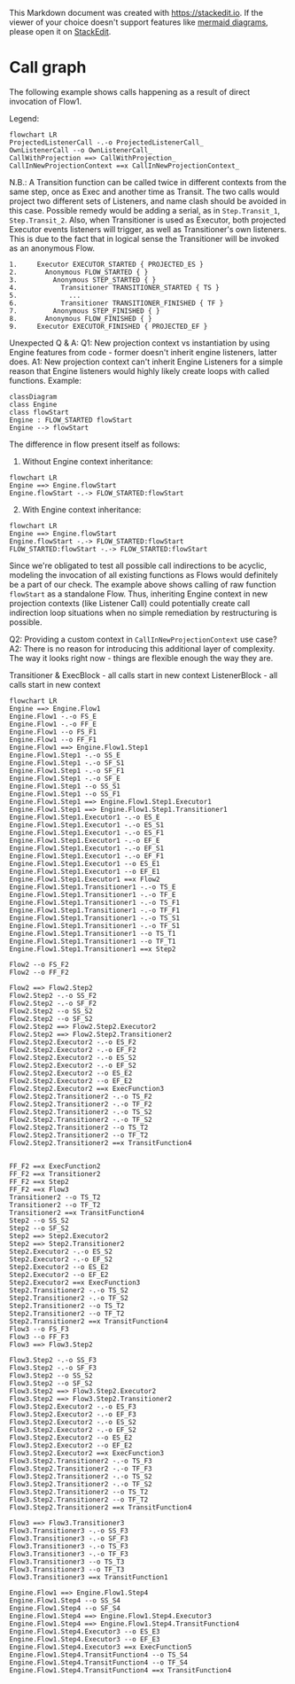 This Markdown document was created with https://stackedit.io. If the viewer of your choice doesn't support features like [mermaid diagrams](https://mermaid-js.github.io/mermaid/#/), please open it on [StackEdit](https://stackedit.io).
# Call graph
The following example shows calls happening as a result of direct invocation of Flow1.

Legend:
```mermaid
flowchart LR
ProjectedListenerCall -.-o ProjectedListenerCall_
OwnListenerCall --o OwnListenerCall_
CallWithProjection ==> CallWithProjection_
CallInNewProjectionContext ==x CallInNewProjectionContext_
```
N.B.: A Transition function can be called twice in different contexts from the same step, once as Exec and another time as Transit. The two calls would project two different sets of Listeners, and name clash should be avoided in this case.
Possible remedy would be adding a serial, as in `Step.Transit_1`, `Step.Transit_2`.
Also, when Transitioner is used as Executor, both projected Executor events listeners will trigger, as well as Transitioner's own listeners. This is due to the fact that in logical sense the Transitioner will be invoked as an anonymous Flow. 
```
1.     Executor EXECUTOR_STARTED { PROJECTED_ES }
2.       Anonymous FLOW_STARTED { }
3.         Anonymous STEP_STARTED { }
4.           Transitioner TRANSITIONER_STARTED { TS }
5.             ...
6.           Transitioner TRANSITIONER_FINISHED { TF }
7.         Anonymous STEP_FINISHED { }
8.       Anonymous FLOW_FINISHED { }
9.     Executor EXECUTOR_FINISHED { PROJECTED_EF }
```
 

Unexpected Q & A: 
Q1: New projection context vs instantiation by using Engine features from code - former doesn't inherit engine listeners, latter does.
A1: New projection context can't inherit Engine Listeners for a simple reason that Engine listeners would highly likely create loops with called functions.
Example:
```mermaid
classDiagram
class Engine
class flowStart
Engine : FLOW_STARTED flowStart
Engine --> flowStart
```
The difference in flow present itself as follows:
1) Without Engine context inheritance:
```mermaid
flowchart LR
Engine ==> Engine.flowStart
Engine.flowStart -.-> FLOW_STARTED:flowStart
```
2) With Engine context inheritance:
```mermaid
flowchart LR
Engine ==> Engine.flowStart
Engine.flowStart -.-> FLOW_STARTED:flowStart
FLOW_STARTED:flowStart -.-> FLOW_STARTED:flowStart
```
Since we're obligated to test all possible call indirections to be acyclic, modeling the invocation of all existing functions as Flows would definitely be a part of our check. The example above shows calling of raw function `flowStart` as a standalone Flow. Thus, inheriting Engine context in new projection contexts (like Listener Call) could potentially create call indirection loop situations when no simple remediation by restructuring is possible.

Q2: Providing a custom context in `CallInNewProjectionContext` use case? 
A2: There is no reason for introducing this additional layer of complexity. The way it looks right now - things are flexible enough the way they are. 

Transitioner & ExecBlock - all calls start in new context
ListenerBlock - all calls start in new context

```mermaid
flowchart LR
Engine ==> Engine.Flow1
Engine.Flow1 -.-o FS_E
Engine.Flow1 -.-o FF_E
Engine.Flow1 --o FS_F1
Engine.Flow1 --o FF_F1
Engine.Flow1 ==> Engine.Flow1.Step1
Engine.Flow1.Step1 -.-o SS_E
Engine.Flow1.Step1 -.-o SF_S1
Engine.Flow1.Step1 -.-o SF_F1
Engine.Flow1.Step1 -.-o SF_E
Engine.Flow1.Step1 --o SS_S1
Engine.Flow1.Step1 --o SS_F1
Engine.Flow1.Step1 ==> Engine.Flow1.Step1.Executor1
Engine.Flow1.Step1 ==> Engine.Flow1.Step1.Transitioner1
Engine.Flow1.Step1.Executor1 -.-o ES_E
Engine.Flow1.Step1.Executor1 -.-o ES_S1
Engine.Flow1.Step1.Executor1 -.-o ES_F1
Engine.Flow1.Step1.Executor1 -.-o EF_E
Engine.Flow1.Step1.Executor1 -.-o EF_S1
Engine.Flow1.Step1.Executor1 -.-o EF_F1
Engine.Flow1.Step1.Executor1 --o ES_E1
Engine.Flow1.Step1.Executor1 --o EF_E1
Engine.Flow1.Step1.Executor1 ==x Flow2
Engine.Flow1.Step1.Transitioner1 -.-o TS_E
Engine.Flow1.Step1.Transitioner1 -.-o TF_E
Engine.Flow1.Step1.Transitioner1 -.-o TS_F1
Engine.Flow1.Step1.Transitioner1 -.-o TF_F1
Engine.Flow1.Step1.Transitioner1 -.-o TS_S1
Engine.Flow1.Step1.Transitioner1 -.-o TF_S1
Engine.Flow1.Step1.Transitioner1 --o TS_T1
Engine.Flow1.Step1.Transitioner1 --o TF_T1
Engine.Flow1.Step1.Transitioner1 ==x Step2

Flow2 --o FS_F2
Flow2 --o FF_F2

Flow2 ==> Flow2.Step2
Flow2.Step2 -.-o SS_F2
Flow2.Step2 -.-o SF_F2
Flow2.Step2 --o SS_S2
Flow2.Step2 --o SF_S2
Flow2.Step2 ==> Flow2.Step2.Executor2
Flow2.Step2 ==> Flow2.Step2.Transitioner2
Flow2.Step2.Executor2 -.-o ES_F2
Flow2.Step2.Executor2 -.-o EF_F2
Flow2.Step2.Executor2 -.-o ES_S2
Flow2.Step2.Executor2 -.-o EF_S2
Flow2.Step2.Executor2 --o ES_E2
Flow2.Step2.Executor2 --o EF_E2
Flow2.Step2.Executor2 ==x ExecFunction3
Flow2.Step2.Transitioner2 -.-o TS_F2
Flow2.Step2.Transitioner2 -.-o TF_F2
Flow2.Step2.Transitioner2 -.-o TS_S2
Flow2.Step2.Transitioner2 -.-o TF_S2
Flow2.Step2.Transitioner2 --o TS_T2
Flow2.Step2.Transitioner2 --o TF_T2
Flow2.Step2.Transitioner2 ==x TransitFunction4


FF_F2 ==x ExecFunction2
FF_F2 ==x Transitioner2
FF_F2 ==x Step2
FF_F2 ==x Flow3
Transitioner2 --o TS_T2
Transitioner2 --o TF_T2
Transitioner2 ==x TransitFunction4
Step2 --o SS_S2
Step2 --o SF_S2
Step2 ==> Step2.Executor2
Step2 ==> Step2.Transitioner2
Step2.Executor2 -.-o ES_S2
Step2.Executor2 -.-o EF_S2
Step2.Executor2 --o ES_E2
Step2.Executor2 --o EF_E2
Step2.Executor2 ==x ExecFunction3
Step2.Transitioner2 -.-o TS_S2
Step2.Transitioner2 -.-o TF_S2
Step2.Transitioner2 --o TS_T2
Step2.Transitioner2 --o TF_T2
Step2.Transitioner2 ==x TransitFunction4
Flow3 --o FS_F3
Flow3 --o FF_F3
Flow3 ==> Flow3.Step2

Flow3.Step2 -.-o SS_F3
Flow3.Step2 -.-o SF_F3
Flow3.Step2 --o SS_S2
Flow3.Step2 --o SF_S2
Flow3.Step2 ==> Flow3.Step2.Executor2
Flow3.Step2 ==> Flow3.Step2.Transitioner2
Flow3.Step2.Executor2 -.-o ES_F3
Flow3.Step2.Executor2 -.-o EF_F3
Flow3.Step2.Executor2 -.-o ES_S2
Flow3.Step2.Executor2 -.-o EF_S2
Flow3.Step2.Executor2 --o ES_E2
Flow3.Step2.Executor2 --o EF_E2
Flow3.Step2.Executor2 ==x ExecFunction3
Flow3.Step2.Transitioner2 -.-o TS_F3
Flow3.Step2.Transitioner2 -.-o TF_F3
Flow3.Step2.Transitioner2 -.-o TS_S2
Flow3.Step2.Transitioner2 -.-o TF_S2
Flow3.Step2.Transitioner2 --o TS_T2
Flow3.Step2.Transitioner2 --o TF_T2
Flow3.Step2.Transitioner2 ==x TransitFunction4

Flow3 ==> Flow3.Transitioner3
Flow3.Transitioner3 -.-o SS_F3
Flow3.Transitioner3 -.-o SF_F3
Flow3.Transitioner3 -.-o TS_F3
Flow3.Transitioner3 -.-o TF_F3
Flow3.Transitioner3 --o TS_T3
Flow3.Transitioner3 --o TF_T3
Flow3.Transitioner3 ==x TransitFunction1

Engine.Flow1 ==> Engine.Flow1.Step4
Engine.Flow1.Step4 --o SS_S4
Engine.Flow1.Step4 --o SF_S4
Engine.Flow1.Step4 ==> Engine.Flow1.Step4.Executor3
Engine.Flow1.Step4 ==> Engine.Flow1.Step4.TransitFunction4
Engine.Flow1.Step4.Executor3 --o ES_E3
Engine.Flow1.Step4.Executor3 --o EF_E3
Engine.Flow1.Step4.Executor3 ==x ExecFunction5
Engine.Flow1.Step4.TransitFunction4 --o TS_S4
Engine.Flow1.Step4.TransitFunction4 --o TF_S4
Engine.Flow1.Step4.TransitFunction4 ==x TransitFunction4
```
